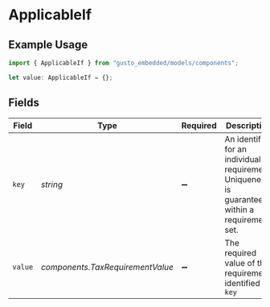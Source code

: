 # ApplicableIf

## Example Usage

```typescript
import { ApplicableIf } from "gusto_embedded/models/components";

let value: ApplicableIf = {};
```

## Fields

| Field                                                                                           | Type                                                                                            | Required                                                                                        | Description                                                                                     |
| ----------------------------------------------------------------------------------------------- | ----------------------------------------------------------------------------------------------- | ----------------------------------------------------------------------------------------------- | ----------------------------------------------------------------------------------------------- |
| `key`                                                                                           | *string*                                                                                        | :heavy_minus_sign:                                                                              | An identifier for an individual requirement. Uniqueness is guaranteed within a requirement set. |
| `value`                                                                                         | *components.TaxRequirementValue*                                                                | :heavy_minus_sign:                                                                              | The required value of the requirement identified by `key`                                       |